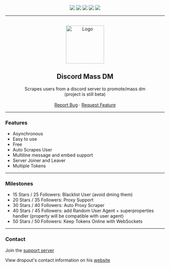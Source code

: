 <div id="top"></div>
<p align="center">
  <img src="https://img.shields.io/github/contributors/hoemotion/Discord-Mass-DM.svg?style=for-the-badge"/>
  <img src="https://img.shields.io/github/forks/hoemotion/Discord-Mass-DM.svg?style=for-the-badge"/>
  <img src="https://img.shields.io/github/stars/hoemotion/Discord-Mass-DM.svg?style=for-the-badge"/>
  <img src="https://img.shields.io/github/issues/hoemotion/Discord-Mass-DM.svg?style=for-the-badge"/>
  <img src="https://img.shields.io/github/license/hoemotion/Discord-Mass-DM.svg?style=for-the-badge"/>
</p>
  
---------------------------------------
  
<br/>
<div align="center">
  <a href="https://github.com/hoemotion/Discord-Mass-DM">
    <img src="https://i.imgur.com/9l4pHEN.png" alt="Logo" width="120" height="120">
  </a>
  
  <h2 align="center">Discord Mass DM</h2>

  <p align="center">
    Scrapes users from a discord server to promote/mass dm
    <br />
    (project is still beta)
    <br />
    <br />
    <a href="https://github.com/hoemotion/Discord-Mass-DM/issues">Report Bug</a>
    ·
    <a href="https://github.com/hoemotion/Discord-Mass-DM/issues">Request Feature</a>
  </p>
</div>
  
---------------------------------------

### Features
* Asynchronous
* Easy to use
* Free
* Auto Scrapes User
* Multiline message and embed support
* Server Joiner and Leaver
* Multiple Tokens

---------------------------------------

### Milestones

* 15 Stars / 25 Followers: Blacklist User (avoid dming them)
* 20 Stars / 35 Followers: Proxy Support
* 30 Stars / 40 Followers: Auto Proxy Scraper
* 40 Stars / 45 Followers: add Random User Agent + superproperties handler (property will be compatible with user agent)
* 50 Stars / 50 Followers: Keep Tokens Online with WebSockets

---------------------------------------

### Contact
Join the [support server](https://discord.com/invite/verQuxaBqy)

View dropout's contact information on his [website](https://dropout.black/)
